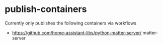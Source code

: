 # publish-containers

Currently only publishes the following containers via workflows
- https://github.com/home-assistant-libs/python-matter-server/ matter-server
